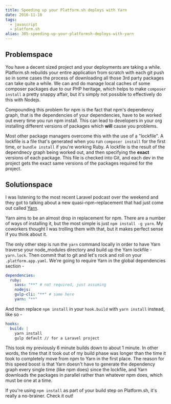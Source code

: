 ```yaml
---
title: Speeding up your Platform.sh deploys with Yarn
date: 2016-11-10
tags: 
  - javascript
  - platform.sh
alias: 305-speeding-up-your-platformsh-deploys-with-yarn
---
```


## Problemspace

You have a decent sized project and your deployments are taking a while. Platform.sh rebuilds your entire application from scratch with each git push so in some cases the process of downloading all those 3rd party packages can take quite a while. We can and do manage local caches of some composer packages due to our PHP heritage, which helps to make `composer install` a pretty snappy affair, but it's simply not possible to effectively do this with Nodejs. 

Compounding this problem for npm is the fact that npm's dependency graph, that is the dependencies of your dependencies, have to be worked out every time you run npm install. This can lead to developers in your org installing different versions of packages which **will** cause you problems. 

Most other package managers overcome this with the use of a "lockfile". A lockfile is a file that's generated when you run `composer install` for the first time, or `bundle install` if you're working Ruby. A lockfile is the result of the dependnecy graph being worked out, and then specifying the **exact** versions of each package. This file is checked into Git, and each dev in the project gets the exact same versions of the packages required for the project.

## Solutionspace

I was listening to the most recent Laravel podcast over the weekend and they got to talking about a new quasi-npm-replacement that had just come out called [Yarn](https://yarnpkg.com/).

Yarn aims to be an almost drop in replacement for npm. There are a number of ways of installing it, but the most simple is just `npm install -g yarn`. My coworkers thought I was trolling them with that, but it makes perfect sense if you think about it.

The only other step is run the `yarn` command locally in order to have Yarn traverse your node_modules directory and build up the Yarn lockfile - `yarn.lock`. Then commit that to git and let's rock and roll on your `.platform.app.yaml`. We're going to require Yarn in the global dependencies section - 

```yaml
dependencies:
  ruby:
    sass: "**" # not required, just assuming
    nodejs:
    gulp-cli: "**" # same here
    yarn: "**"
```

And then replace `npm install` in your `hook.build` with `yarn install` instead, like so - 

```yaml
hooks:
  build: |
    yarn install
    gulp default // for a Laravel project
```

This took my previously 6 minute builds down to about 1 minute. In other words, the time that it took out of my build phase was longer than the time it took to completely move from npm to Yarn in the first place. The reason for this speed boost is that Yarn doesn't have to generate the dependency graph every single time (like npm does) since the lockfile, and Yarn downloads the packages in parallel rather than whatever npm does, which must be one at a time.

If you're using `npm install` as part of your build step on Platform.sh, it's really a no-brainer. Check it out!